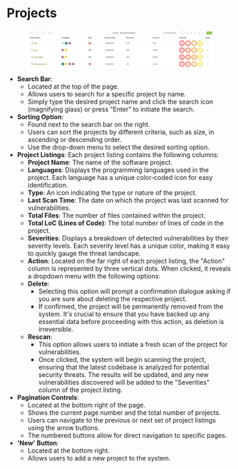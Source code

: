 # Projects

<figure><img src="../../.gitbook/assets/image (5).png" alt=""><figcaption></figcaption></figure>

* **Search Bar**:
  * Located at the top of the page.
  * Allows users to search for a specific project by name.
  * Simply type the desired project name and click the search icon (magnifying glass) or press "Enter" to initiate the search.
* **Sorting Option**:
  * Found next to the search bar on the right.
  * Users can sort the projects by different criteria, such as size, in ascending or descending order.
  * Use the drop-down menu to select the desired sorting option.
* **Project Listings**: Each project listing contains the following columns:
  * **Project Name**: The name of the software project.
  * **Languages**: Displays the programming languages used in the project. Each language has a unique color-coded icon for easy identification.
  * **Type**: An icon indicating the type or nature of the project.
  * **Last Scan Time**: The date on which the project was last scanned for vulnerabilities.
  * **Total Files**: The number of files contained within the project.
  * **Total LoC (Lines of Code)**: The total number of lines of code in the project.
  * **Severities**: Displays a breakdown of detected vulnerabilities by their severity levels. Each severity level has a unique color, making it easy to quickly gauge the threat landscape.
  * **Action**: Located on the far right of each project listing, the "Action" column is represented by three vertical dots. When clicked, it reveals a dropdown menu with the following options:
  * **Delete**:
    * Selecting this option will prompt a confirmation dialogue asking if you are sure about deleting the respective project.
    * If confirmed, the project will be permanently removed from the system. It's crucial to ensure that you have backed up any essential data before proceeding with this action, as deletion is irreversible.
  * **Rescan**:
    * This option allows users to initiate a fresh scan of the project for vulnerabilities.
    * Once clicked, the system will begin scanning the project, ensuring that the latest codebase is analyzed for potential security threats. The results will be updated, and any new vulnerabilities discovered will be added to the "Severities" column of the project listing.
* **Pagination Controls**:
  * Located at the bottom right of the page.
  * Shows the current page number and the total number of projects.
  * Users can navigate to the previous or next set of project listings using the arrow buttons.
  * The numbered buttons allow for direct navigation to specific pages.
* **'New' Button**:
  * Located at the bottom right.
  * Allows users to add a new project to the system.
